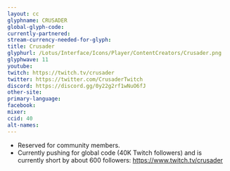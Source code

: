 ```yaml
---
layout: cc
glyphname: CRUSADER
global-glyph-code:
currently-partnered:
stream-currency-needed-for-glyph:
title: Crusader
glyphurl: /Lotus/Interface/Icons/Player/ContentCreators/Crusader.png
glyphwave: 11
youtube:
twitch: https://twitch.tv/crusader
twitter: https://twitter.com/CrusaderTwitch
discord: https://discord.gg/0y22g2rf1wNuO6fJ
other-site:
primary-language:
facebook:
mixer:
ccid: 40
alt-names:
---
```

* Reserved for community members.
* Currently pushing for global code (40K Twitch followers) and is currently short by about 600 followers: https://www.twitch.tv/crusader
